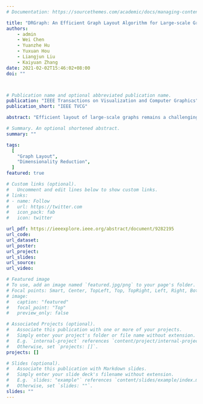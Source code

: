 ```yaml
---
# Documentation: https://sourcethemes.com/academic/docs/managing-content/

title: "DRGraph: An Efficient Graph Layout Algorithm for Large-scale Graphs by Dimensionality Reduction"
authors:
    - admin
    - Wei Chen
    - Yuanzhe Hu
    - Yuxuan Hou
    - Liangjun Liu
    - Kaiyuan Zhang
date: 2021-02-02T15:46:02+08:00
doi: ""



# Publication name and optional abbreviated publication name.
publication: "IEEE Transactions on Visualization and Computer Graphics"
publication_short: "IEEE TVCG"

abstract: "Efficient layout of large-scale graphs remains a challenging problem: the force-directed and dimensionality reduction-based methods suffer from high overhead for graph distance and gradient computation. In this paper, we present a new graph layout algorithm, called DRGraph, that enhances the nonlinear dimensionality reduction process with three schemes: approximating graph distances by means of a sparse distance matrix, estimating the gradient by using the negative sampling technique, and accelerating the optimization process through a multi-level layout scheme. DRGraph achieves a linear complexity for the computation and memory consumption, and scales up to large-scale graphs with millions of nodes. Experimental results and comparisons with state-of-the-art graph layout methods demonstrate that DRGraph can generate visually comparable layouts with a faster running time and a lower memory requirement."

# Summary. An optional shortened abstract.
summary: ""

tags:
  [
    "Graph Layout",
    "Dimensionality Reduction",
  ]
featured: true

# Custom links (optional).
#   Uncomment and edit lines below to show custom links.
# links:
# - name: Follow
#   url: https://twitter.com
#   icon_pack: fab
#   icon: twitter

url_pdf: https://ieeexplore.ieee.org/abstract/document/9282195
url_code:
url_dataset:
url_poster:
url_project:
url_slides:
url_source:
url_video: 

# Featured image
# To use, add an image named `featured.jpg/png` to your page's folder.
# Focal points: Smart, Center, TopLeft, Top, TopRight, Left, Right, BottomLeft, Bottom, BottomRight.
# image:
#   caption: "featured"
#   focal_point: "Top"
#   preview_only: false

# Associated Projects (optional).
#   Associate this publication with one or more of your projects.
#   Simply enter your project's folder or file name without extension.
#   E.g. `internal-project` references `content/project/internal-project/index.md`.
#   Otherwise, set `projects: []`.
projects: []

# Slides (optional).
#   Associate this publication with Markdown slides.
#   Simply enter your slide deck's filename without extension.
#   E.g. `slides: "example"` references `content/slides/example/index.md`.
#   Otherwise, set `slides: ""`.
slides: ""
---
```

